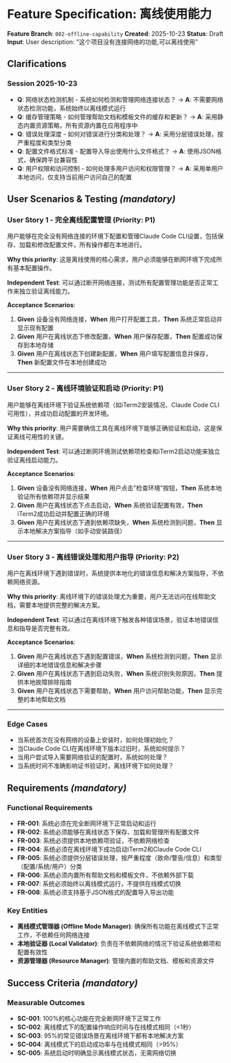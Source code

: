# Feature Specification: 离线使用能力

**Feature Branch**: `002-offline-capability`
**Created**: 2025-10-23
**Status**: Draft
**Input**: User description: "这个项目没有连接网络的功能,可以离线使用"

## Clarifications

### Session 2025-10-23

- **Q**: 网络状态检测机制 - 系统如何检测和管理网络连接状态？ → **A**: 不需要网络状态检测功能，系统始终以离线模式运行
- **Q**: 缓存管理策略 - 如何管理帮助文档和模板文件的缓存和更新？ → **A**: 采用静态内置资源策略，所有资源内置在应用程序中
- **Q**: 错误处理深度 - 如何对错误进行分类和处理？ → **A**: 采用分层错误处理，按严重程度和类型分类
- **Q**: 配置文件格式标准 - 配置导入导出使用什么文件格式？ → **A**: 使用JSON格式，确保跨平台兼容性
- **Q**: 用户权限和访问控制 - 如何处理多用户访问和权限管理？ → **A**: 采用单用户本地访问，仅支持当前用户访问自己的配置

## User Scenarios & Testing *(mandatory)*

### User Story 1 - 完全离线配置管理 (Priority: P1)

用户能够在完全没有网络连接的环境下配置和管理Claude Code CLI设置，包括保存、加载和修改配置文件，所有操作都在本地进行。

**Why this priority**: 这是离线使用的核心需求，用户必须能够在断网环境下完成所有基本配置操作。

**Independent Test**: 可以通过断开网络连接，测试所有配置管理功能是否正常工作来独立验证离线能力。

**Acceptance Scenarios**:

1. **Given** 设备没有网络连接，**When** 用户打开配置工具，**Then** 系统正常启动并显示现有配置
2. **Given** 用户在离线状态下修改配置，**When** 用户保存配置，**Then** 配置成功保存到本地存储
3. **Given** 用户在离线状态下创建新配置，**When** 用户填写配置信息并保存，**Then** 新配置文件在本地创建成功

---

### User Story 2 - 离线环境验证和启动 (Priority: P1)

用户能够在离线环境下验证系统依赖项（如iTerm2安装情况、Claude Code CLI可用性），并成功启动配置的开发环境。

**Why this priority**: 用户需要确信工具在离线环境下能够正确验证和启动，这是保证离线可用性的关键。

**Independent Test**: 可以通过断网环境测试依赖项检查和iTerm2启动功能来独立验证离线启动能力。

**Acceptance Scenarios**:

1. **Given** 设备没有网络连接，**When** 用户点击"检查环境"按钮，**Then** 系统本地验证所有依赖项并显示结果
2. **Given** 用户在离线状态下点击启动，**When** 系统验证配置有效，**Then** iTerm2成功启动并配置正确的环境
3. **Given** 用户在离线状态下遇到依赖项缺失，**When** 系统检测到问题，**Then** 显示本地解决方案指导（如手动安装路径）

---

### User Story 3 - 离线错误处理和用户指导 (Priority: P2)

用户在离线环境下遇到错误时，系统提供本地化的错误信息和解决方案指导，不依赖网络资源。

**Why this priority**: 离线环境下的错误处理尤为重要，用户无法访问在线帮助文档，需要本地提供完整的解决方案。

**Independent Test**: 可以通过在离线环境下触发各种错误场景，验证本地错误信息和指导是否完整有效。

**Acceptance Scenarios**:

1. **Given** 用户在离线状态下遇到配置错误，**When** 系统检测到问题，**Then** 显示详细的本地错误信息和解决步骤
2. **Given** 用户在离线状态下遇到启动失败，**When** 系统识别失败原因，**Then** 提供本地故障排除指南
3. **Given** 用户在离线状态下需要帮助，**When** 用户访问帮助功能，**Then** 显示完整的本地帮助文档

---

### Edge Cases

- 当系统首次在没有网络的设备上安装时，如何处理初始化？
- 当Claude Code CLI在离线环境下版本过旧时，系统如何提示？
- 当用户尝试导入需要网络验证的配置时，系统如何处理？
- 当系统时间不准确影响证书验证时，离线环境下如何处理？

## Requirements *(mandatory)*

### Functional Requirements

- **FR-001**: 系统必须在完全断网环境下正常启动和运行
- **FR-002**: 系统必须能够在离线状态下保存、加载和管理所有配置文件
- **FR-003**: 系统必须提供本地依赖项验证，不依赖网络检查
- **FR-004**: 系统必须在离线环境下成功启动iTerm2和Claude Code CLI
- **FR-005**: 系统必须提供分层错误处理，按严重程度（致命/警告/信息）和类型（配置/系统/用户）分类
- **FR-006**: 系统必须内置所有帮助文档和模板文件，不依赖外部下载
- **FR-007**: 系统必须始终以离线模式运行，不提供在线模式切换
- **FR-008**: 系统必须支持基于JSON格式的配置导入导出功能

### Key Entities

- **离线模式管理器 (Offline Mode Manager)**: 确保所有功能在离线模式下正常工作，不依赖任何网络连接
- **本地验证器 (Local Validator)**: 负责在不依赖网络的情况下验证系统依赖项和配置有效性
- **资源管理器 (Resource Manager)**: 管理内置的帮助文档、模板和资源文件

## Success Criteria *(mandatory)*

### Measurable Outcomes

- **SC-001**: 100%的核心功能在完全断网环境下正常工作
- **SC-002**: 离线模式下的配置操作响应时间与在线模式相同（<1秒）
- **SC-003**: 95%的常见错误场景在离线环境下都有本地解决方案
- **SC-004**: 离线模式下的启动成功率与在线模式相同（>95%）
- **SC-005**: 系统启动时明确显示离线模式状态，无需网络切换